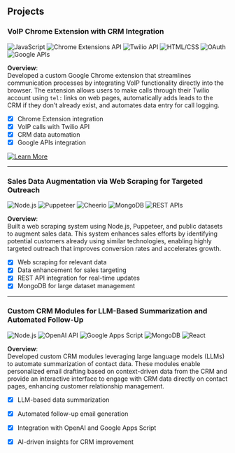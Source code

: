 ## **Projects**

### **VoIP Chrome Extension with CRM Integration**  
![JavaScript](https://img.shields.io/badge/JavaScript-F7DF1E?style=for-the-badge&logo=javascript&logoColor=black) ![Chrome Extensions API](https://img.shields.io/badge/Chrome_Extensions_API-4285F4?style=for-the-badge&logo=google-chrome&logoColor=white) ![Twilio API](https://img.shields.io/badge/Twilio_API-F22F46?style=for-the-badge&logo=twilio&logoColor=white) ![HTML/CSS](https://img.shields.io/badge/HTML/CSS-E34F26?style=for-the-badge&logo=html5&logoColor=white) ![OAuth](https://img.shields.io/badge/OAuth-3F9F7F?style=for-the-badge&logo=oauth&logoColor=white) ![Google APIs](https://img.shields.io/badge/Google_APIs-4285F4?style=for-the-badge&logo=google&logoColor=white)

**Overview**:  
Developed a custom Google Chrome extension that streamlines communication processes by integrating VoIP functionality directly into the browser. The extension allows users to make calls through their Twilio account using `tel:` links on web pages, automatically adds leads to the CRM if they don’t already exist, and automates data entry for call logging.

- [x] Chrome Extension integration  
- [x] VoIP calls with Twilio API  
- [x] CRM data automation  
- [x] Google APIs integration

[![Learn More](https://img.shields.io/badge/Learn%20More-00FF00?style=for-the-badge&logoColor=white)](https://a-museme.github.io/home/projects/chrome_extension_voip)


---

### **Sales Data Augmentation via Web Scraping for Targeted Outreach**  
![Node.js](https://img.shields.io/badge/Node.js-339933?style=for-the-badge&logo=node.js&logoColor=white) ![Puppeteer](https://img.shields.io/badge/Puppeteer-40B5A4?style=for-the-badge&logo=puppeteer&logoColor=white) ![Cheerio](https://img.shields.io/badge/Cheerio-F7B500?style=for-the-badge&logoColor=white) ![MongoDB](https://img.shields.io/badge/MongoDB-47A248?style=for-the-badge&logo=mongodb&logoColor=white) ![REST APIs](https://img.shields.io/badge/REST_APIs-0052CC?style=for-the-badge&logo=rest-api&logoColor=white)

**Overview**:  
Built a web scraping system using Node.js, Puppeteer, and public datasets to augment sales data. This system enhances sales efforts by identifying potential customers already using similar technologies, enabling highly targeted outreach that improves conversion rates and accelerates growth.

- [x] Web scraping for relevant data  
- [x] Data enhancement for sales targeting  
- [x] REST API integration for real-time updates  
- [x] MongoDB for large dataset management

---

### **Custom CRM Modules for LLM-Based Summarization and Automated Follow-Up**  
![Node.js](https://img.shields.io/badge/Node.js-339933?style=for-the-badge&logo=node.js&logoColor=white) ![OpenAI API](https://img.shields.io/badge/OpenAI_API-412991?style=for-the-badge&logo=openai&logoColor=white) ![Google Apps Script](https://img.shields.io/badge/Google_Apps_Script-34A853?style=for-the-badge&logo=google&logoColor=white) ![MongoDB](https://img.shields.io/badge/MongoDB-47A248?style=for-the-badge&logo=mongodb&logoColor=white) ![React](https://img.shields.io/badge/React-61DAFB?style=for-the-badge&logo=react&logoColor=white)

**Overview**:  
Developed custom CRM modules leveraging large language models (LLMs) to automate summarization of contact data. These modules enable personalized email drafting based on context-driven data from the CRM and provide an interactive interface to engage with CRM data directly on contact pages, enhancing customer relationship management.

- [x] LLM-based data summarization  
- [x] Automated follow-up email generation  
- [x] Integration with OpenAI and Google Apps Script  
- [x] AI-driven insights for CRM improvement  

